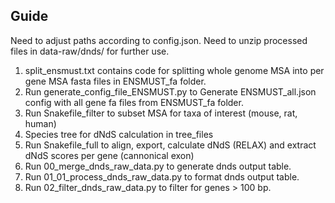 ## Guide

Need to adjust paths according to config.json.
Need to unzip processed files in data-raw/dnds/ for further use. 

1. split_ensmust.txt contains code for splitting whole genome MSA into per gene MSA fasta files in ENSMUST_fa folder.
2. Run generate_config_file_ENSMUST.py to Generate ENSMUST_all.json config with all gene fa files from ENSMUST_fa folder. 
3. Run Snakefile_filter to subset MSA for taxa of interest (mouse, rat, human)
4. Species tree for dNdS calculation in tree_files
5. Run Snakefile_full to align, export, calculate dNdS (RELAX) and extract dNdS scores per gene (cannonical exon)
6. Run 00_merge_dnds_raw_data.py to generate dnds output table.
7. Run 01_01_process_dnds_raw_data.py to format dnds output table.
8. Run 02_filter_dnds_raw_data.py to filter for genes > 100 bp. 
